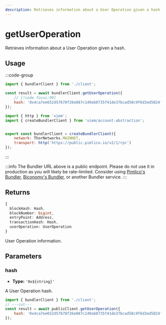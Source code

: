 ```yaml
---
description: Retrieves information about a User Operation given a hash.
---
```


# getUserOperation

Retrieves information about a User Operation given a hash.

## Usage

:::code-group

```js twoslash [example.ts]
import { bundlerClient } from './client';

const result = await bundlerClient.getUserOperation({
    // [!code focus:99]
    hash: '0x4ca7ee652d57678f26e887c149ab0735f41de37bcad58c9f6d3ed5824f15b74d'
});
```

```js twoslash [client.ts] filename="client.ts"
import { http } from 'viem';
import { createBundlerClient } from 'viem/account-abstraction';


export const bundlerClient = createBundlerClient({
    network: ThorNetworks.MAINNET,
    transport: http('https://public.pimlico.io/v2/1/rpc')
});
```

:::

:::info
The Bundler URL above is a public endpoint. Please do not use it in production as you will likely be rate-limited. Consider using [Pimlico's Bundler](https://www.pimlico.io), [Biconomy's Bundler](https://www.biconomy.io), or another Bundler service.
:::

## Returns

```ts
{
  blockHash: Hash,
  blockNumber: bigint,
  entryPoint: Address,
  transactionHash: Hash,
  userOperation: UserOperation
}
```

User Operation information.

## Parameters

### hash

- **Type:** `'0x${string}'`

A User Operation hash.

```js twoslash
import { bundlerClient } from './client';
// ---cut---
const result = await publicClient.getUserOperation({
    hash: '0x4ca7ee652d57678f26e887c149ab0735f41de37bcad58c9f6d3ed5824f15b74d' // [!code focus]
});
```
